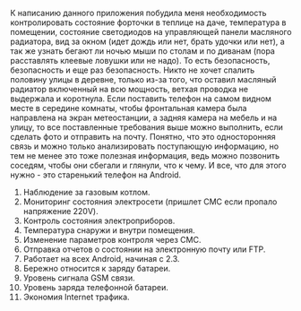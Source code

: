 К написанию данного приложения побудила меня необходимость контролировать состояние форточки в теплице на даче, температура в помещении, состояние светодиодов на управляющей панели масляного радиатора, вид за окном (идет дождь или нет, брать удочки или нет), а так же узнать бегают ли ночью мыши по столам и по диванам (пора расставлять клеевые ловушки или не надо). То есть безопасность, безопасность и еще раз безопасность. Никто не хочет спалить половину улицы в деревне, только из-за того, что оставил масляный радиатор включенный на всю мощность, ветхая проводка не выдержала и коротнула. Если поставить телефон на самом видном месте в середине комнаты, чтобы фронтальная камера была направлена на экран метеостанции, а задняя камера на мебель и на улицу, то все поставленные требования выше можно выполнить, если сделать фото и отправить на почту. Понятно, что это односторонняя связь и можно только анализировать поступающую информацию, но тем не менее это тоже полезная информация, ведь можно позвонить соседям, чтобы они сбегали и глянули, что к чему. И все, что для этого нужно - это старенький телефон на Android.

1. Наблюдение за газовым котлом.
2. Мониторинг состояния электросети (пришлет СМС если пропало напряжение 220V).
3. Контроль состояния электроприборов.
4. Температура снаружи и внутри помещения.
5. Изменение параметров контроля через СМС.
6. Отправка отчетов о состоянии на электронную почту или FTP.
7. Работает на всех Android, начиная с 2.3.
8. Бережно относится к заряду батареи.
9. Уровень сигнала GSM связи.
10. Уровень заряда телефонной батареи.
11. Экономия Internet трафика.